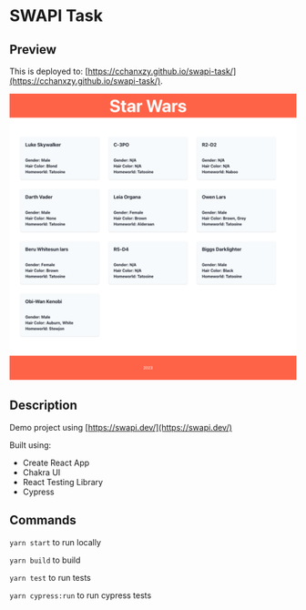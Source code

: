 # SWAPI Task

## Preview

This is deployed to: [https://cchanxzy.github.io/swapi-task/](https://cchanxzy.github.io/swapi-task/).

![Home page preview](preview/home-page.png 'Home page')

## Description

Demo project using [https://swapi.dev/](https://swapi.dev/)

Built using:

- Create React App
- Chakra UI
- React Testing Library
- Cypress

## Commands

`yarn start` to run locally

`yarn build` to build

`yarn test` to run tests

`yarn cypress:run` to run cypress tests
